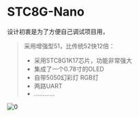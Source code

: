 # STC8G-Nano
设计初衷是为了方便自己调试项目用，

> 采用增强型51，比传统52快12倍：
>
> * 采用STC8G1K17芯片，功能非常强大
> * 集成了一个0.78寸的OLED
> * 自带5050幻彩灯 RGB灯
> * 两路UART
> * ............

![0](5.Img/1.Images/渲染图1.PNG)
